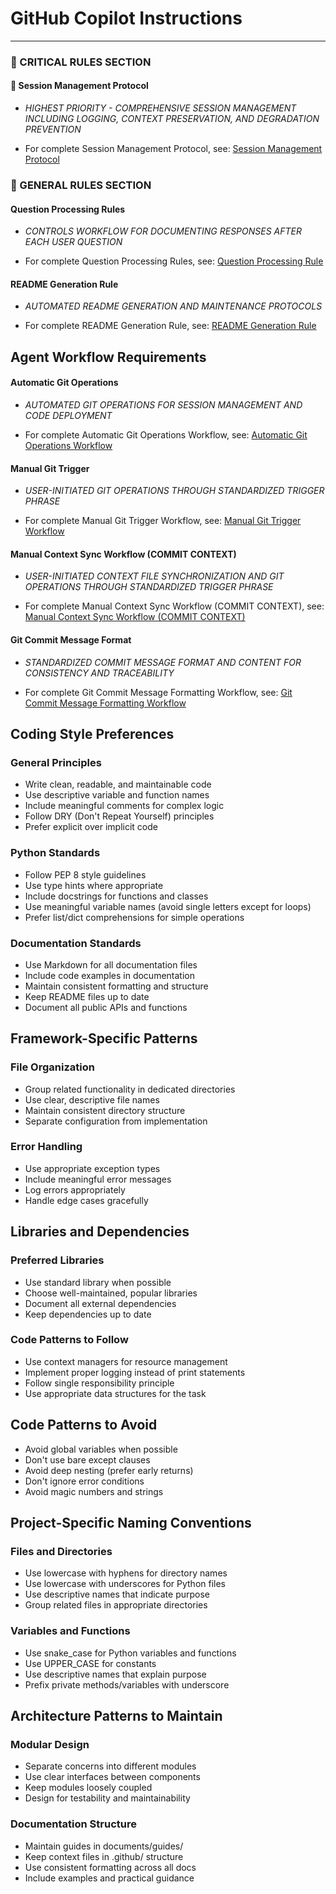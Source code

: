 # GitHub Copilot Instructions

---
### 🔴 CRITICAL RULES SECTION

#### 🔴 Session Management Protocol
- *HIGHEST PRIORITY - COMPREHENSIVE SESSION MANAGEMENT INCLUDING LOGGING, CONTEXT PRESERVATION, AND DEGRADATION PREVENTION*

- For complete Session Management Protocol, see: [Session Management Protocol](.github/instructions/core-protocols/session-management-protocol.md)

### 🔴 GENERAL RULES SECTION

#### Question Processing Rules
- *CONTROLS WORKFLOW FOR DOCUMENTING RESPONSES AFTER EACH USER QUESTION*

- For complete Question Processing Rules, see: [Question Processing Rule](.github/instructions/rules/question-processing-rule.md)

#### README Generation Rule
- *AUTOMATED README GENERATION AND MAINTENANCE PROTOCOLS*

- For complete README Generation Rule, see: [README Generation Rule](.github/instructions/rules/readme-generation-rule.md)


## Agent Workflow Requirements

#### Automatic Git Operations
- *AUTOMATED GIT OPERATIONS FOR SESSION MANAGEMENT AND CODE DEPLOYMENT*

- For complete Automatic Git Operations Workflow, see: [Automatic Git Operations Workflow](.github/instructions/workflows/automatic-git-operations.md)

#### Manual Git Trigger
- *USER-INITIATED GIT OPERATIONS THROUGH STANDARDIZED TRIGGER PHRASE*

- For complete Manual Git Trigger Workflow, see: [Manual Git Trigger Workflow](.github/instructions/workflows/manual-git-trigger.md)

#### Manual Context Sync Workflow (COMMIT CONTEXT)
- *USER-INITIATED CONTEXT FILE SYNCHRONIZATION AND GIT OPERATIONS THROUGH STANDARDIZED TRIGGER PHRASE*

- For complete Manual Context Sync Workflow (COMMIT CONTEXT), see: [Manual Context Sync Workflow (COMMIT CONTEXT)](.github/instructions/workflows/manual-context-sync.md)

#### Git Commit Message Format
- *STANDARDIZED COMMIT MESSAGE FORMAT AND CONTENT FOR CONSISTENCY AND TRACEABILITY*

- For complete Git Commit Message Formatting Workflow, see: [Git Commit Message Formatting Workflow](.github/instructions/workflows/git-commit-message-format.md)

## Coding Style Preferences

### General Principles
- Write clean, readable, and maintainable code
- Use descriptive variable and function names
- Include meaningful comments for complex logic
- Follow DRY (Don't Repeat Yourself) principles
- Prefer explicit over implicit code

### Python Standards
- Follow PEP 8 style guidelines
- Use type hints where appropriate
- Include docstrings for functions and classes
- Use meaningful variable names (avoid single letters except for loops)
- Prefer list/dict comprehensions for simple operations

### Documentation Standards
- Use Markdown for all documentation files
- Include code examples in documentation
- Maintain consistent formatting and structure
- Keep README files up to date
- Document all public APIs and functions

## Framework-Specific Patterns

### File Organization
- Group related functionality in dedicated directories
- Use clear, descriptive file names
- Maintain consistent directory structure
- Separate configuration from implementation

### Error Handling
- Use appropriate exception types
- Include meaningful error messages
- Log errors appropriately
- Handle edge cases gracefully

## Libraries and Dependencies

### Preferred Libraries
- Use standard library when possible
- Choose well-maintained, popular libraries
- Document all external dependencies
- Keep dependencies up to date

### Code Patterns to Follow
- Use context managers for resource management
- Implement proper logging instead of print statements
- Follow single responsibility principle
- Use appropriate data structures for the task

## Code Patterns to Avoid
- Avoid global variables when possible
- Don't use bare except clauses
- Avoid deep nesting (prefer early returns)
- Don't ignore error conditions
- Avoid magic numbers and strings

## Project-Specific Naming Conventions

### Files and Directories
- Use lowercase with hyphens for directory names
- Use lowercase with underscores for Python files
- Use descriptive names that indicate purpose
- Group related files in appropriate directories

### Variables and Functions
- Use snake_case for Python variables and functions
- Use UPPER_CASE for constants
- Use descriptive names that explain purpose
- Prefix private methods/variables with underscore

## Architecture Patterns to Maintain

### Modular Design
- Separate concerns into different modules
- Use clear interfaces between components
- Keep modules loosely coupled
- Design for testability and maintainability

### Documentation Structure
- Maintain guides in documents/guides/
- Keep context files in .github/ structure
- Use consistent formatting across all docs
- Include examples and practical guidance

